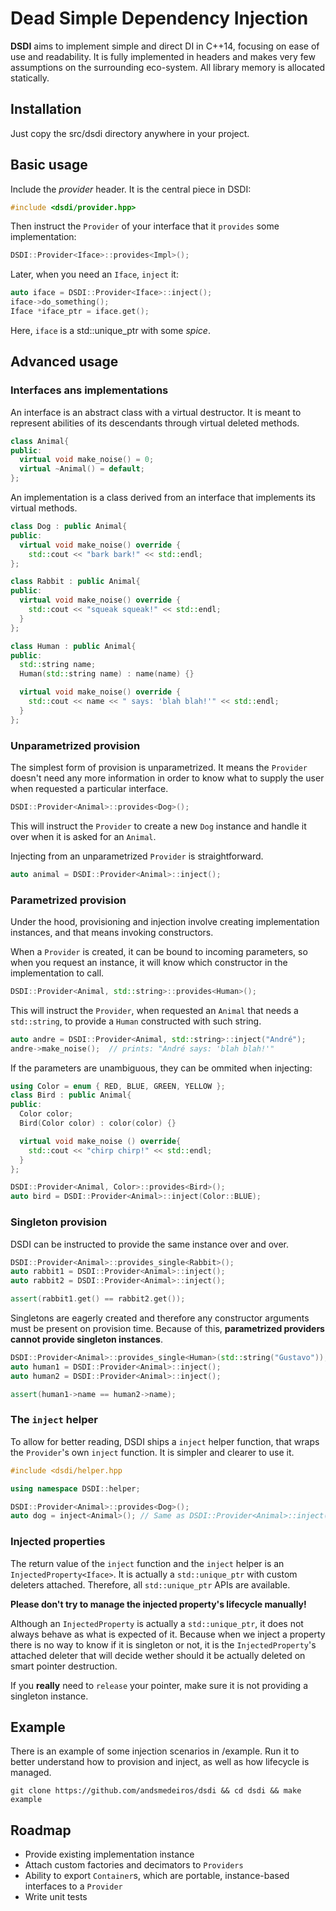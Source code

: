 # **D**ead **S**imple **D**ependency **I**njection

**DSDI** aims to implement simple and direct DI in C++14, focusing on ease of use and readability.
It is fully implemented in headers and makes very few assumptions on the surrounding eco-system.
All library memory is allocated statically.

## Installation

Just copy the src/dsdi directory anywhere in your project.

## Basic usage

Include the *provider* header. It is the central piece in DSDI:

```C++
#include <dsdi/provider.hpp>
```

Then instruct the `Provider` of your interface that it `provides` some implementation:

```C++
DSDI::Provider<Iface>::provides<Impl>();
```
Later, when you need an `Iface`, `inject` it:

```C++
auto iface = DSDI::Provider<Iface>::inject();
iface->do_something();
Iface *iface_ptr = iface.get();
```

Here, `iface` is a std::unique_ptr with some *spice*.

## Advanced usage

### Interfaces ans implementations

An interface is an abstract class with a virtual destructor. It is meant to represent abilities of its descendants through virtual deleted methods.

```C++
class Animal{
public:
  virtual void make_noise() = 0;
  virtual ~Animal() = default;
};
```

An implementation is a class derived from an interface that implements its virtual methods.

```C++
class Dog : public Animal{
public:
  virtual void make_noise() override {
    std::cout << "bark bark!" << std::endl;
};

class Rabbit : public Animal{
public:
  virtual void make_noise() override {
    std::cout << "squeak squeak!" << std::endl;
  }
};

class Human : public Animal{
public:
  std::string name;
  Human(std::string name) : name(name) {}

  virtual void make_noise() override {
    std::cout << name << " says: 'blah blah!'" << std::endl;
  }
};
```

### Unparametrized provision

The simplest form of provision is unparametrized. It means the `Provider` doesn't need any more information in order to know what to supply the user when requested a particular interface.

```C++
DSDI::Provider<Animal>::provides<Dog>();
```

This will instruct the `Provider` to create a new `Dog` instance and handle it over when it is asked for an `Animal`.

Injecting from an unparametrized `Provider` is straightforward.

```C++
auto animal = DSDI::Provider<Animal>::inject();
```

### Parametrized provision

Under the hood, provisioning and injection involve creating implementation instances, and that means invoking constructors.

When a `Provider` is created, it can be bound to incoming parameters, so when you request an instance, it will know which constructor in the implementation to call.

```C++
DSDI::Provider<Animal, std::string>::provides<Human>();
```

This will instruct the `Provider`, when requested an `Animal` that needs a `std::string`, to provide a `Human` constructed with such string.

```C++
auto andre = DSDI::Provider<Animal, std::string>::inject("André");
andre->make_noise();  // prints: "André says: 'blah blah!'"
```

If the parameters are unambiguous, they can be ommited when injecting:

```C++
using Color = enum { RED, BLUE, GREEN, YELLOW };
class Bird : public Animal{
public:
  Color color;
  Bird(Color color) : color(color) {}

  virtual void make_noise () override{
    std::cout << "chirp chirp!" << std::endl;
  }
};

DSDI::Provider<Animal, Color>::provides<Bird>();
auto bird = DSDI::Provider<Animal>::inject(Color::BLUE);
```

### Singleton provision

DSDI can be instructed to provide the same instance over and over.

```C++
DSDI::Provider<Animal>::provides_single<Rabbit>();
auto rabbit1 = DSDI::Provider<Animal>::inject();
auto rabbit2 = DSDI::Provider<Animal>::inject();

assert(rabbit1.get() == rabbit2.get());
```

Singletons are eagerly created and therefore any constructor arguments must be present on provision time. Because of this, **parametrized providers cannot provide singleton instances**.

```C++
DSDI::Provider<Animal>::provides_single<Human>(std::string("Gustavo"));
auto human1 = DSDI::Provider<Animal>::inject();
auto human2 = DSDI::Provider<Animal>::inject();

assert(human1->name == human2->name);
```

### The `inject` helper

To allow for better reading, DSDI ships a `inject` helper function, that wraps the `Provider`'s own `inject` function. It is simpler and clearer to use it.

```C++
#include <dsdi/helper.hpp

using namespace DSDI::helper;

DSDI::Provider<Animal>::provides<Dog>();
auto dog = inject<Animal>(); // Same as DSDI::Provider<Animal>::inject();
```

### Injected properties

The return value of the `inject` function and the `inject` helper is an `InjectedProperty<Iface>`. It is actually a `std::unique_ptr` with custom deleters attached. Therefore, all `std::unique_ptr` APIs are available.

**Please don't try to manage the injected property's lifecycle manually!**

Although an `InjectedProperty` is actually a `std::unique_ptr`, it does not always behave as what is expected of it.
Because when we inject a property there is no way to know if it is singleton or not, it is the `InjectedProperty`'s attached deleter that will decide wether should it be actually deleted on smart pointer destruction.

If you **really** need to `release` your pointer, make sure it is not providing a singleton instance.


## Example

There is an example of some injection scenarios in /example. Run it to better understand how to provision and inject, as well as how lifecycle is managed.

    git clone https://github.com/andsmedeiros/dsdi && cd dsdi && make example

## Roadmap
  * Provide existing implementation instance
  * Attach custom factories and decimators to `Providers`
  * Ability to export `Container`s, which are portable, instance-based interfaces to a `Provider`
  * Write unit tests
